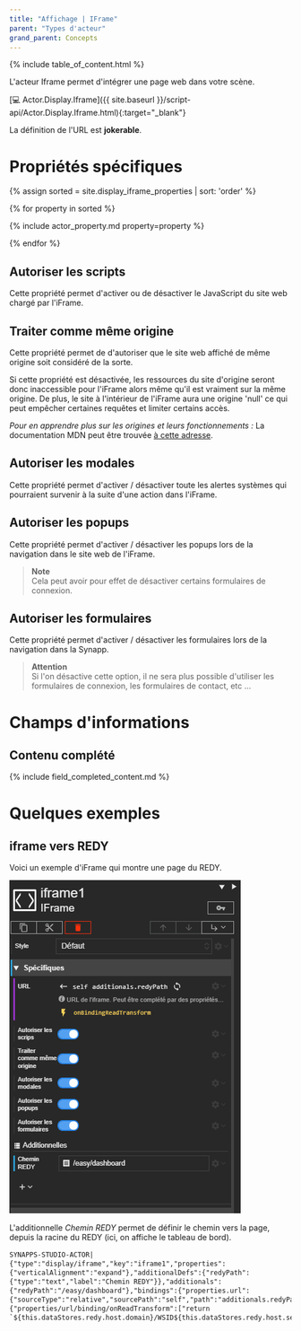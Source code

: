 ```yaml
---
title: "Affichage | IFrame"
parent: "Types d'acteur"
grand_parent: Concepts
---
```


{% include table_of_content.html %}

L'acteur Iframe permet d'intégrer une page web dans votre scène.

[&#x1F4BB; Actor.Display.Iframe]({{ site.baseurl }}/script-api/Actor.Display.Iframe.html){:target="_blank"}

La définition de l'URL est **jokerable**.

# Propriétés spécifiques

{% assign sorted = site.display_iframe_properties | sort: 'order' %}

{% for property in sorted %}

{% include actor_property.md property=property %}

{% endfor %}

## Autoriser les scripts

Cette propriété permet d'activer ou de désactiver le JavaScript du site web chargé par l'iFrame.
## Traiter comme même origine

Cette propriété permet de d'autoriser que le site web affiché de même origine soit considéré de la sorte.

Si cette propriété est désactivée, les ressources du site d'origine seront donc inaccessible pour l'iFrame alors même qu'il est vraiment sur la même origine. De plus, le site à l'intérieur de l'iFrame aura une origine 'null' ce qui peut empêcher certaines requêtes et limiter certains accès.

*Pour en apprendre plus sur les origines et leurs fonctionnements :*
La documentation MDN peut être trouvée [à cette adresse](https://developer.mozilla.org/fr/docs/Web/Security/Same-origin_policy).
## Autoriser les modales

Cette propriété permet d'activer / désactiver toute les alertes systèmes qui pourraient survenir à la suite d'une action dans l'iFrame.
## Autoriser les popups

Cette propriété permet d'activer / désactiver les popups lors de la navigation dans le site web de l'iFrame.

> **Note**<br>
> Cela peut avoir pour effet de désactiver certains formulaires de connexion.

## Autoriser les formulaires

Cette propriété permet d'activer / désactiver les formulaires lors de la navigation dans la Synapp.


> **Attention**<br>
> Si l'on désactive cette option, il ne sera plus possible d'utiliser les formulaires de connexion, les formulaires de contact, etc ...


# Champs d'informations

## Contenu complété

{% include field_completed_content.md %}

# Quelques exemples

## iframe vers REDY

<div class="code-example" markdown="1">

Voici un exemple d'iFrame qui montre une page du REDY.

![SynApps](../../assets/concepts/actor/display_iframe/iframe01.png)

L'additionnelle *Chemin REDY* permet de définir le chemin vers la page, depuis la racine du REDY (ici, on affiche le tableau de bord).

</div>

```text
SYNAPPS-STUDIO-ACTOR|{"type":"display/iframe","key":"iframe1","properties":{"verticalAlignment":"expand"},"additionalDefs":{"redyPath":{"type":"text","label":"Chemin REDY"}},"additionals":{"redyPath":"/easy/dashboard"},"bindings":{"properties.url":{"sourceType":"relative","sourcePath":"self","path":"additionals.redyPath"}},"events":{"properties/url/binding/onReadTransform":["return  `${this.dataStores.redy.host.domain}/WSID${this.dataStores.redy.host.session.sid}${context.value}`;"]}}
```

